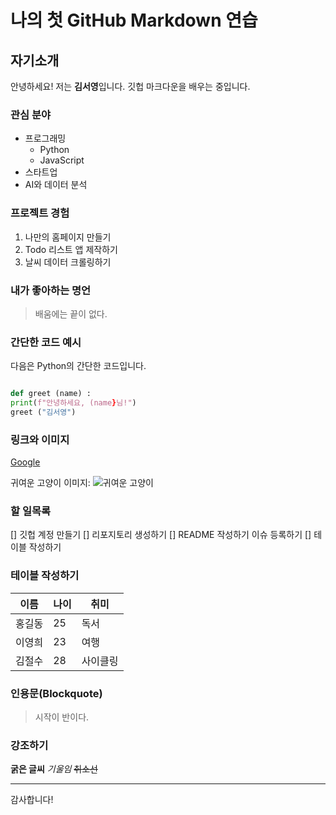 # 나의 첫 GitHub Markdown 연습

## 자기소개
안녕하세요! 저는 **김서영**입니다. 깃헙 마크다운을 배우는 중입니다.
### 관심 분야
* 프로그래밍
  * Python
  * JavaScript
* 스타트업
* AI와 데이터 분석
  
### 프로젝트 경험
1. 나만의 홈페이지 만들기
2. Todo 리스트 앱 제작하기
3. 날씨 데이터 크롤링하기

### 내가 좋아하는 명언
> 배움에는 끝이 없다. 

### 간단한 코드 예시

다음은 Python의 간단한 코드입니다.
```python

def greet (name) :
print(f"안녕하세요, (name}님!")
greet ("김서영")
```
### 링크와 이미지
[Google](https://google.com)

귀여운 고양이 이미지:
![귀여운 고양이]([/path/to/img](https://images.app.goo.gl/A8CfC3kMMruXEXCA6).jpg)

### 할 일목록
[] 깃헙 계정 만들기
[] 리포지토리 생성하기
[] README 작성하기 이슈 등록하기
[] 테이블 작성하기

### 테이블 작성하기 
|이름|나이|취미|
|------|---|---|
|홍길동|25|독서|
|이영희|23|여행|
|김절수|28|사이클링|

### 인용문(Blockquote)
> 시작이 반이다.

### 강조하기
**굵은 글씨**
_기울임_
~~취소선~~


---
감사합니다!
